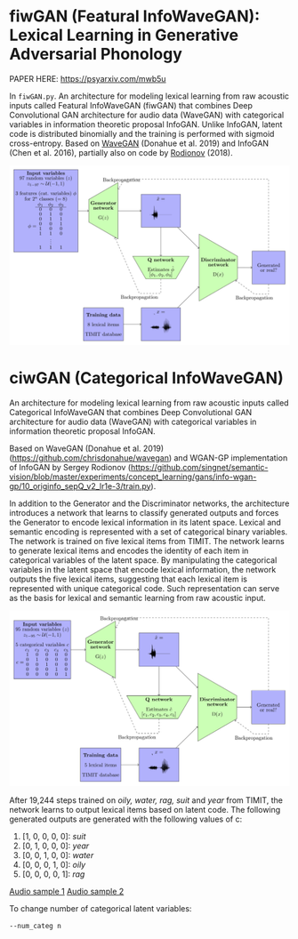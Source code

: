 # fiwGAN (Featural InfoWaveGAN): Lexical Learning in Generative Adversarial Phonology

PAPER HERE: https://psyarxiv.com/mwb5u

In `fiwGAN.py`. An architecture for modeling lexical learning from raw acoustic inputs called Featural InfoWaveGAN (fiwGAN) that combines Deep Convolutional GAN architecture for audio data (WaveGAN) with categorical variables in information theoretic proposal InfoGAN. Unlike InfoGAN, latent code is distributed binomially and the training is performed with sigmoid cross-entropy. Based on [WaveGAN](https://github.com/chrisdonahue/wavegan) (Donahue et al. 2019) and InfoGAN (Chen et al. 2016), partially also on code by [Rodionov](https://github.com/singnet/semantic-vision/blob/master/experiments/concept_learning/gans/info-wgan-gp/10_originfo_sepQ_v2_lr1e-3/train.py) (2018).

<img src="static/fiwgan_arch.png"/>


# ciwGAN (Categorical InfoWaveGAN)

An architecture for modeling lexical learning from raw acoustic inputs called Categorical InfoWaveGAN that combines Deep Convolutional GAN architecture for audio data (WaveGAN) with categorical variables in information theoretic proposal InfoGAN. 

Based on WaveGAN (Donahue et al. 2019) (https://github.com/chrisdonahue/wavegan) and WGAN-GP implementation of InfoGAN by Sergey Rodionov (https://github.com/singnet/semantic-vision/blob/master/experiments/concept_learning/gans/info-wgan-gp/10_originfo_sepQ_v2_lr1e-3/train.py). 

In addition to the Generator and the Discriminator networks, the architecture introduces a network that learns to classify generated outputs and forces the Generator to encode lexical information in its latent space. Lexical and semantic encoding is represented with a set of categorical binary variables. The network is trained on five lexical items from TIMIT. The network learns to generate lexical items and encodes the identity of each item in categorical variables of the latent space. By manipulating the categorical variables in the latent space that encode lexical information, the network outputs the five lexical items, suggesting that each lexical item is represented with unique categorical code. Such representation can serve as the basis for lexical and semantic learning from raw acoustic input.  

<img src="static/arch.png"/>

After 19,244 steps trained on _oily, water, rag, suit_ and _year_ from TIMIT, the network learns to output lexical items based on latent code. The following generated outputs are generated with the following values of c:

1. \[1, 0, 0, 0, 0\]: _suit_
2. \[0, 1, 0, 0, 0\]: _year_
3. \[0, 0, 1, 0, 0\]: _water_
4. \[0, 0, 0, 1, 0\]: _oily_
5. \[0, 0, 0, 0, 1\]: _rag_

[Audio sample 1](http://faculty.washington.edu/begus/files/github19244c_2_5words.wav)
[Audio sample 2](http://faculty.washington.edu/begus/files/github19244c_2_5words.wav)

To change number of categorical latent variables:

```
--num_categ n
```
